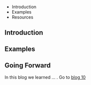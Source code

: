 # 
###  

* Introduction
* Examples
* Resources

## Introduction

## Examples


## Going Forward
In this blog we learned ... . Go to [blog 10](Blog10.md) 